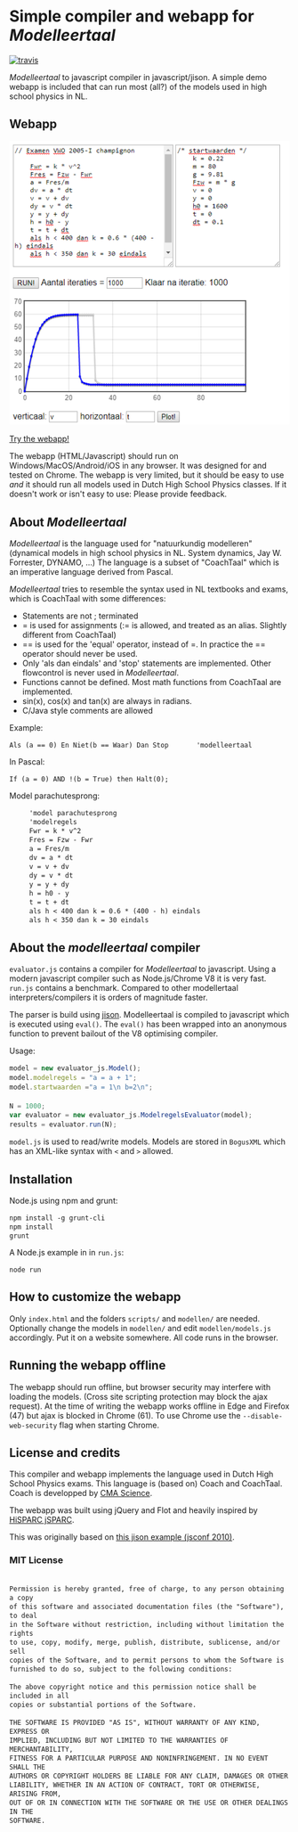 Simple compiler and webapp for *Modelleertaal*
==========================================

[![travis](https://travis-ci.org/tomkooij/modelleertaal.svg?branch=master)](https://travis-ci.org/tomkooij/modelleertaal)

*Modelleertaal* to javascript compiler in javascript/jison. A simple demo webapp is included that can run most (all?)
of the models used in high school physics in NL.

## Webapp

[![Webapp screenshot](/screenshot.png)](https://tomkooij.github.io/modelleertaal)

[Try the webapp!](https://tomkooij.github.io/modelleertaal)

The webapp (HTML/Javascript) should run on Windows/MacOS/Android/iOS in any browser. It was designed for and tested on Chrome. The webapp is very limited, but it should be easy to use *and* it should run all models used in Dutch High School Physics classes. If it doesn't work or isn't easy to use: Please provide feedback.

## About *Modelleertaal*

*Modelleertaal* is the language used for "natuurkundig modelleren"
(dynamical models in high school physics in NL. System dynamics, Jay W. Forrester, DYNAMO, ...)
The language is a subset of "CoachTaal" which is an imperative language derived from Pascal.

*Modelleertaal* tries to resemble the syntax used in NL textbooks and exams, which is CoachTaal with some differences:

 - Statements are not ; terminated
 - = is used for assignments (:= is allowed, and treated as an alias. Slightly different from CoachTaal)
 - == is used for the 'equal' operator, instead of =. In practice the == operator should never be used.
 - Only 'als dan eindals' and 'stop' statements are implemented. Other flowcontrol is never used in *Modelleertaal*.
 - Functions cannot be defined. Most math functions from CoachTaal are implemented.
 - sin(x), cos(x) and tan(x) are always in radians.
 - C/Java style comments are allowed

Example:
```
Als (a == 0) En Niet(b == Waar) Dan Stop       'modelleertaal
```

In Pascal:
```
If (a = 0) AND !(b = True) then Halt(0);
```

Model parachutesprong:
```
     'model parachutesprong
     'modelregels
     Fwr = k * v^2
     Fres = Fzw - Fwr
     a = Fres/m
     dv = a * dt
     v = v + dv
     dy = v * dt
     y = y + dy
     h = h0 - y
     t = t + dt
     als h < 400 dan k = 0.6 * (400 - h) eindals
     als h < 350 dan k = 30 eindals
```

## About the *modelleertaal* compiler

`evaluator.js` contains a compiler for *Modelleertaal* to javascript. Using a modern javascript compiler such as Node.js/Chrome V8 it is very fast. `run.js` contains a benchmark. Compared to other modellertaal interpreters/compilers it is orders of magnitude faster.

The parser is build using [jison](https://github.com/zaach/jison). Modelleertaal is compiled to javascript which is executed using `eval()`. The `eval()` has been wrapped into an anonymous function to prevent bailout of the V8 optimising compiler.

Usage:
```javascript
model = new evaluator_js.Model();
model.modelregels = "a = a + 1";
model.startwaarden ="a = 1\n b=2\n";

N = 1000;
var evaluator = new evaluator_js.ModelregelsEvaluator(model);
results = evaluator.run(N);
```

`model.js` is used to read/write models. Models are stored in `BogusXML` which has an XML-like syntax with `<` and `>` allowed.

## Installation

Node.js using npm and grunt:

```
npm install -g grunt-cli
npm install
grunt
```

A Node.js example in in `run.js`:
```
node run
```

## How to customize the webapp

Only `index.html` and the folders `scripts/` and `modellen/` are needed. Optionally change the models in `modellen/` and edit
`modellen/models.js` accordingly. Put it on a website somewhere. All code runs in the browser.

## Running the webapp offline

The webapp should run offline, but browser security may interfere with loading the models. (Cross site scripting protection may
block the ajax request). At the time of writing the webapp works offline in Edge and Firefox (47) but ajax is blocked in Chrome (61).
To use Chrome use the `--disable-web-security` flag when starting Chrome.

## License and credits

This compiler and webapp implements the language used in Dutch High School Physics exams.
This language is (based on) Coach and CoachTaal. Coach is developped by [CMA Science](http://cma-science.nl/).

The webapp was built using jQuery and Flot and heavily inspired by [HiSPARC jSPARC](http://github.com/HiSPARC/jSPARC/).

This was originally based on [this jison example (jsconf 2010)](https://github.com/zaach/zii-jsconf2010-talk).

### MIT License

```Copyright (c) 2017 Tom Kooij

Permission is hereby granted, free of charge, to any person obtaining a copy
of this software and associated documentation files (the "Software"), to deal
in the Software without restriction, including without limitation the rights
to use, copy, modify, merge, publish, distribute, sublicense, and/or sell
copies of the Software, and to permit persons to whom the Software is
furnished to do so, subject to the following conditions:

The above copyright notice and this permission notice shall be included in all
copies or substantial portions of the Software.

THE SOFTWARE IS PROVIDED "AS IS", WITHOUT WARRANTY OF ANY KIND, EXPRESS OR
IMPLIED, INCLUDING BUT NOT LIMITED TO THE WARRANTIES OF MERCHANTABILITY,
FITNESS FOR A PARTICULAR PURPOSE AND NONINFRINGEMENT. IN NO EVENT SHALL THE
AUTHORS OR COPYRIGHT HOLDERS BE LIABLE FOR ANY CLAIM, DAMAGES OR OTHER
LIABILITY, WHETHER IN AN ACTION OF CONTRACT, TORT OR OTHERWISE, ARISING FROM,
OUT OF OR IN CONNECTION WITH THE SOFTWARE OR THE USE OR OTHER DEALINGS IN THE
SOFTWARE.
```
